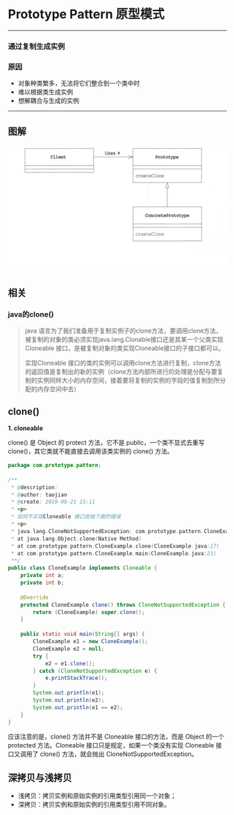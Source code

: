 # Prototype  Pattern 原型模式

---

### 通过复制生成实例
### 原因
* 对象种类繁多，无法将它们整合到一个类中时
* 难以根据类生成实例
* 想解耦合与生成的实例

---
## 图解

<div align="center"> <img src="../images//prototype.png" width=""/> </div><br>

## 相关

### java的clone()

> java 语言为了我们准备用于复制实例子的clone方法，要调用clone方法，被复制的对象的类必须实现java.lang.Clonable接口还是其某一个父类实现Cloneable 接口，是被复制对象的类实现Cloneable接口的子接口都可以。
> 
> 实现Cloneable 接口的类的实例可以调用clone方法进行复制，clone方法的返回值是复制出的新的实例（clone方法内部所进行的处理是分配与要复制的实例同样大小的内存空间，接着要将复制的实例的字段的值复制到所分配的内存空间中去）
> 

## clone()

**1. cloneable** 

clone() 是 Object 的 protect 方法，它不是 public，一个类不显式去重写 clone()，其它类就不能直接去调用该类实例的 clone() 方法。

```java
package com.prototype.pattern;

/**
 * @description:
 * @author: taojian
 * @create: 2018-08-21 15:11
 * <p>
 * 如何不实现Cloneable 接口会抛下面的错误
 * <p>
 * java.lang.CloneNotSupportedException: com.prototype.pattern.CloneExample
 * at java.lang.Object.clone(Native Method)
 * at com.prototype.pattern.CloneExample.clone(CloneExample.java:17)
 * at com.prototype.pattern.CloneExample.main(CloneExample.java:23)
 **/
public class CloneExample implements Cloneable {
    private int a;
    private int b;

    @Override
    protected CloneExample clone() throws CloneNotSupportedException {
        return (CloneExample) super.clone();
    }

    public static void main(String[] args) {
        CloneExample e1 = new CloneExample();
        CloneExample e2 = null;
        try {
            e2 = e1.clone();
        } catch (CloneNotSupportedException e) {
            e.printStackTrace();
        }
        System.out.println(e1);
        System.out.println(e2);
        System.out.println(e1 == e2);
    }
}

```

应该注意的是，clone() 方法并不是 Cloneable 接口的方法，而是 Object 的一个 protected 方法。Cloneable 接口只是规定，如果一个类没有实现 Cloneable 接口又调用了 clone() 方法，就会抛出 CloneNotSupportedException。

## 深拷贝与浅拷贝
* 浅拷贝：拷贝实例和原始实例的引用类型引用同一个对象；
* 深拷贝：拷贝实例和原始实例的引用类型引用不同对象。